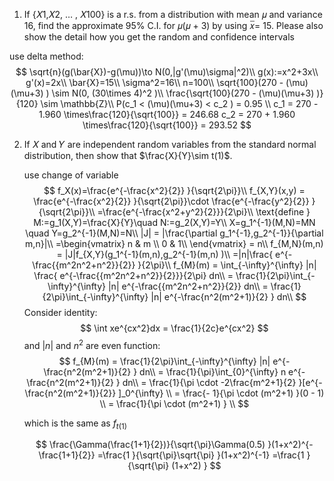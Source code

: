 1. If {𝑋1,𝑋2, … , 𝑋100} is a r.s. from a distribution with mean 𝜇 and variance 16, find the
    approximate 95% C.I. for 𝜇(𝜇 + 3) by using 𝑥̅= 15. Please also show the detail how you
    get the random and confidence intervals

  use delta method:
$$
\sqrt{n}(g(\bar{X})-g(\mu))\to N(0,|g'(\mu)\sigma|^2)\\
g(x):=x^2+3x\\
g'(x)=2x\\
\bar{X}=15\\
\sigma^2=16\\
n=100\\
\sqrt{100}(270 - (\mu)(\mu+3) ) \sim N(0, (30\times 4)^2 )\\
\frac{\sqrt{100}(270 - (\mu)(\mu+3) )}{120} \sim \mathbb{Z}\\
P(c_1 < (\mu)(\mu+3) < c_2  ) = 0.95 \\
c_1 = 270 - 1.960 \times\frac{120}{\sqrt{100}} = 246.68
c_2 = 270 + 1.960 \times\frac{120}{\sqrt{100}} = 293.52
$$

2. If 𝑋 and 𝑌 are independent random variables from the standard normal distribution, then show that $\frac{X}{Y}\sim t(1)$.

   use  change of variable
   $$
   f_X(x)=\frac{e^{-\frac{x^2}{2}} }{\sqrt{2\pi}}\\
   f_{X,Y}(x,y) = \frac{e^{-\frac{x^2}{2}} }{\sqrt{2\pi}}\cdot \frac{e^{-\frac{y^2}{2}} }{\sqrt{2\pi}}\\
   =\frac{e^{-\frac{x^2+y^2}{2}}}{2\pi}\\
   \text{define } M:=g_1(X,Y)=\frac{X}{Y}\quad N:=g_2(X,Y)=Y\\
   X=g_1^{-1}(M,N)=MN \quad Y=g_2^{-1}(M,N)=N\\
   |J| = |\frac{\partial g_1^{-1},g_2^{-1}}{\partial m,n}|\\
   =\begin{vmatrix}
   n & m \\
   0 & 1\\
   \end{vmatrix} = n\\
   f_{M,N}(m,n) = |J|f_{X,Y}(g_1^{-1}(m,n),g_2^{-1}(m,n) )\\
   =|n|\frac{ e^{-\frac{{m^2n^2+n^2}}{2}} }{2\pi}\\
   f_{M}(m) = \int_{-\infty}^{\infty} |n| \frac{ e^{-\frac{{m^2n^2+n^2}}{2}}}{2\pi} dn\\
   = \frac{1}{2\pi}\int_{-\infty}^{\infty} |n| e^{-\frac{{m^2n^2+n^2}}{2}}  dn\\
   = \frac{1}{2\pi}\int_{-\infty}^{\infty} |n| e^{-\frac{n^2(m^2+1)}{2} }  dn\\
   $$
   Consider identity:
   $$
   \int xe^{cx^2}dx = \frac{1}{2c}e^{cx^2}
   $$
   and $|n|$ and $n^2$ are even function:
   $$
   f_{M}(m) = \frac{1}{2\pi}\int_{-\infty}^{\infty} |n| e^{-\frac{n^2(m^2+1)}{2} }  dn\\
   = \frac{1}{\pi}\int_{0}^{\infty} n e^{-\frac{n^2(m^2+1)}{2} }  dn\\
   = \frac{1}{\pi \cdot -2\frac{m^2+1}{2} }[e^{-\frac{n^2(m^2+1)}{2}} ]_0^{\infty} \\
   = \frac{- 1}{\pi \cdot (m^2+1) }(0 - 1)  \\
   = \frac{1}{\pi \cdot (m^2+1) }  \\
   $$
   
   which is the same as $f_{t(1)}$
   
   $$
   \frac{\Gamma(\frac{1+1}{2})}{\sqrt{\pi}\Gamma(0.5) }(1+x^2)^{-\frac{1+1}{2}}
   =\frac{1 }{\sqrt{\pi}\sqrt{\pi} }(1+x^2)^{-1}
   =\frac{1 }{\sqrt{\pi} (1+x^2) }
   $$
   